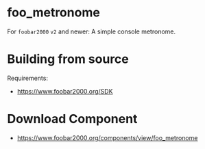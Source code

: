 # foo_metronome
For `foobar2000` `v2` and newer: A simple console metronome.

# Building from source
Requirements:
* https://www.foobar2000.org/SDK

# Download Component
* https://www.foobar2000.org/components/view/foo_metronome
